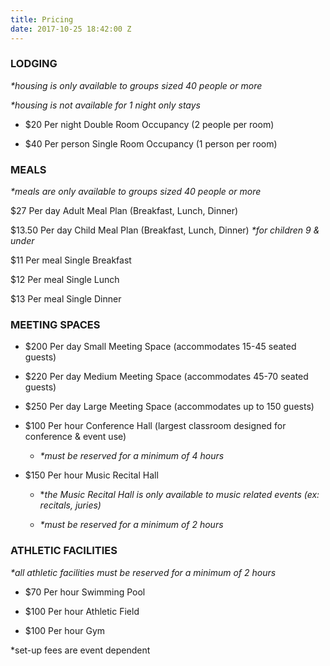 ```yaml
---
title: Pricing
date: 2017-10-25 18:42:00 Z
---
```


### **LODGING**

*\*housing is only available to groups sized 40 people or more*

*\*housing is not available for 1 night only stays*

* $20 Per night Double Room Occupancy (2 people per room)

* $40 Per person Single Room Occupancy (1 person per room)

### **MEALS**

*\*meals are only available to groups sized 40 people or more*

\$27 Per day Adult Meal Plan (Breakfast, Lunch, Dinner)

\$13.50 Per day Child Meal Plan (Breakfast, Lunch, Dinner) *\*for children 9 & under*

\$11 Per meal Single Breakfast 

\$12 Per meal Single Lunch

\$13 Per meal Single Dinner

### **MEETING SPACES**

* $200 Per day Small Meeting Space (accommodates 15-45 seated guests)

* $220 Per day Medium Meeting Space (accommodates 45-70 seated guests)

* $250 Per day Large Meeting Space (accommodates up to 150 guests)

* $100 Per hour Conference Hall (largest classroom designed for conference & event use)

  * *\*must be reserved for a minimum of 4 hours*

* $150 Per hour Music Recital Hall

  * \**the Music Recital Hall is only available to music related events (ex: recitals, juries)*

  * *\*must be reserved for a minimum of 2 hours*

### **ATHLETIC FACILITIES**

*\*all athletic facilities must be reserved for a minimum of 2 hours*

* $70 Per hour Swimming Pool

* $100 Per hour Athletic Field

* $100 Per hour Gym

\*set-up fees are event dependent
